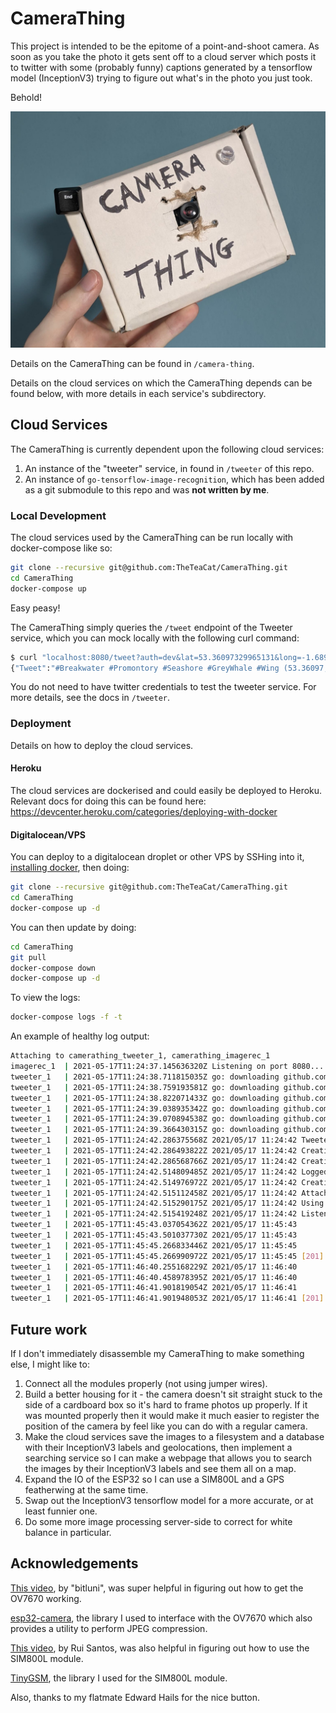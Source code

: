 # CameraThing

This project is intended to be the epitome of a point-and-shoot camera. As soon as you take the photo it gets sent off to a cloud server which posts it to twitter with some (probably funny) captions generated by a tensorflow model (InceptionV3) trying to figure out what's in the photo you just took.

Behold!

![A photograph of the CameraThing; a small white cardboard box with a small camera lens poking out of a hole that has been crudely cut out of it, with an LED above and to the right and a button from a mechanical keyboard handing out above and to the left. The words "Camera Thing" have been written on the front of the box in sharpie.](./docs/imgs/CameraThing.jpg)



Details on the CameraThing can be found in `/camera-thing`.

Details on the cloud services on which the CameraThing depends can be found below, with more details in each service's subdirectory.



## Cloud Services

The CameraThing is currently dependent upon the following cloud services:

1. An instance of the "tweeter" service, in found in `/tweeter` of this repo.
2. An instance of `go-tensorflow-image-recognition`, which has been added as a git submodule to this repo and was **not written by me**.



### Local Development

The cloud services used by the CameraThing can be run locally with docker-compose like so:

```bash
git clone --recursive git@github.com:TheTeaCat/CameraThing.git
cd CameraThing
docker-compose up
```

Easy peasy!

The CameraThing simply queries the `/tweet` endpoint of the Tweeter service, which you can mock locally with the following curl command:

```bash
$ curl "localhost:8080/tweet?auth=dev&lat=53.36097329965131&long=-1.6899902029658576" -F 'image=@./test.jpg'
{"Tweet":"#Breakwater #Promontory #Seashore #GreyWhale #Wing (53.36097,-1.68999)"}
```

You do not need to have twitter credentials to test the tweeter service. For more details, see the docs in `/tweeter`.



### Deployment

Details on how to deploy the cloud services.

#### Heroku

The cloud services are dockerised and could easily be deployed to Heroku. Relevant docs for doing this can be found here: https://devcenter.heroku.com/categories/deploying-with-docker

#### Digitalocean/VPS

You can deploy to a digitalocean droplet or other VPS by SSHing into it, [installing docker](https://docs.docker.com/get-docker/), then doing:

```bash
git clone --recursive git@github.com:TheTeaCat/CameraThing.git
cd CameraThing
docker-compose up -d
```

You can then update by doing:

```bash
cd CameraThing
git pull
docker-compose down
docker-compose up -d
```

To view the logs:

```bash
docker-compose logs -f -t
```

An example of healthy log output:

```bash
Attaching to camerathing_tweeter_1, camerathing_imagerec_1
imagerec_1  | 2021-05-17T11:24:37.145636320Z Listening on port 8080...
tweeter_1   | 2021-05-17T11:24:38.711815035Z go: downloading github.com/drswork/go-twitter v0.0.0-20190721142740-110a39637298
tweeter_1   | 2021-05-17T11:24:38.759193581Z go: downloading github.com/dghubble/oauth1 v0.7.0
tweeter_1   | 2021-05-17T11:24:38.822071433Z go: downloading github.com/nfnt/resize v0.0.0-20180221191011-83c6a9932646
tweeter_1   | 2021-05-17T11:24:39.038935342Z go: downloading github.com/cenkalti/backoff v2.1.1+incompatible
tweeter_1   | 2021-05-17T11:24:39.070894538Z go: downloading github.com/dghubble/sling v1.3.0
tweeter_1   | 2021-05-17T11:24:39.366430315Z go: downloading github.com/google/go-querystring v1.0.0
tweeter_1   | 2021-05-17T11:24:42.286375568Z 2021/05/17 11:24:42 Tweeter service started.
tweeter_1   | 2021-05-17T11:24:42.286493822Z 2021/05/17 11:24:42 Creating recogniser instance...
tweeter_1   | 2021-05-17T11:24:42.286568766Z 2021/05/17 11:24:42 Creating tweeter instance...
tweeter_1   | 2021-05-17T11:24:42.514809485Z 2021/05/17 11:24:42 Logged into twitter as: Camera Thing
tweeter_1   | 2021-05-17T11:24:42.514976972Z 2021/05/17 11:24:42 Creating endpoint instances...
tweeter_1   | 2021-05-17T11:24:42.515112458Z 2021/05/17 11:24:42 Attaching endpoint handlers...
tweeter_1   | 2021-05-17T11:24:42.515290175Z 2021/05/17 11:24:42 Using port 8080...
tweeter_1   | 2021-05-17T11:24:42.515419248Z 2021/05/17 11:24:42 Listening and serving!
tweeter_1   | 2021-05-17T11:45:43.037054362Z 2021/05/17 11:45:43       [/tweet] - Request @ /tweet!
tweeter_1   | 2021-05-17T11:45:43.501037730Z 2021/05/17 11:45:43       [/tweet] - Longitude and latitude provided, using geolocation
tweeter_1   | 2021-05-17T11:45:45.266833446Z 2021/05/17 11:45:45       [TWEETER] - Successfully tweeted: Mongoose? Wombat? Wallaby? Weasel? Chesapeake Bay Retriever? (53.36097,-1.68999)
tweeter_1   | 2021-05-17T11:45:45.266990972Z 2021/05/17 11:45:45 [201] [/tweet] - Successfully tweeted: Mongoose? Wombat? Wallaby? Weasel? Chesapeake Bay Retriever? (53.36097,-1.68999)
tweeter_1   | 2021-05-17T11:46:40.255168229Z 2021/05/17 11:46:40       [/tweet] - Request @ /tweet!
tweeter_1   | 2021-05-17T11:46:40.458978395Z 2021/05/17 11:46:40       [/tweet] - No longitude or latitude provided, not using geolocation
tweeter_1   | 2021-05-17T11:46:41.901819054Z 2021/05/17 11:46:41       [TWEETER] - Successfully tweeted: Mongoose? Wombat? Wallaby? Weasel? Chesapeake Bay Retriever? 
tweeter_1   | 2021-05-17T11:46:41.901948053Z 2021/05/17 11:46:41 [201] [/tweet] - Successfully tweeted: Mongoose? Wombat? Wallaby? Weasel? Chesapeake Bay Retriever? 
```



## Future work

If I don't immediately disassemble my CameraThing to make something else, I might like to:

1. Connect all the modules properly (not using jumper wires).
2. Build a better housing for it - the camera doesn't sit straight stuck to the side of a cardboard box so it's hard to frame photos up properly. If it was mounted properly then it would make it much easier to register the position of the camera by feel like you can do with a regular camera.
3. Make the cloud services save the images to a filesystem and a database with their InceptionV3 labels and geolocations, then implement a searching service so I can make a webpage that allows you to search the images by their InceptionV3 labels and see them all on a map.
4. Expand the IO of the ESP32 so I can use a SIM800L and a GPS featherwing at the same time.
5. Swap out the InceptionV3 tensorflow model for a more accurate, or at least funnier one.
6. Do some more image processing server-side to correct for white balance in particular.



## Acknowledgements

[This video](https://www.youtube.com/watch?v=S2yTQHM82jc), by "bitluni", was super helpful in figuring out how to get the OV7670 working.

[esp32-camera](https://github.com/espressif/esp32-camera), the library I used to interface with the OV7670 which also provides a utility to perform JPEG compression.

[This video](https://www.youtube.com/watch?v=aCeVsySh-v4), by Rui Santos, was also helpful in figuring out how to use the SIM800L module.

[TinyGSM](https://github.com/vshymanskyy/TinyGSM), the library I used for the SIM800L module.

Also, thanks to my flatmate Edward Hails for the nice button.